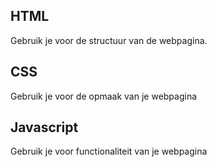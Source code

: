 ## HTML
Gebruik je voor de structuur van de webpagina. 

## CSS
Gebruik je voor de opmaak van je webpagina

## Javascript
Gebruik je voor functionaliteit van je webpagina